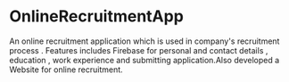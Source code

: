 # OnlineRecruitmentApp
An online recruitment application which is used in company's recruitment process . Features includes Firebase for personal and contact details , education , work experience and submitting application.Also developed a Website for online recruitment.
